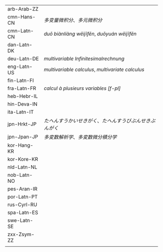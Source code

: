 | | |
|-|-|
| arb-Arab-ZZ |  |
| cmn-Hans-CN | _多变量微积分_、_多元微积分_ |
| cmn-Latn-CN | _duō biànliàng wēijīfēn_, _duōyuán wēijīfēn_ |
| dan-Latn-DK |  |
| deu-Latn-DE | _multivariable Infinitesimalrechnung_ |
| eng-Latn-US | _multivariable calculus_, _multivariate calculus_ |
| fin-Latn-FI |  |
| fra-Latn-FR | _calcul à plusieurs variables [f-pl]_ |
| heb-Hebr-IL |  |
| hin-Deva-IN |  |
| ita-Latn-IT |  |
| jpn-Hrkt-JP | _たへんすうかいせきがく_、_たへんすうびぶんせきぶんがく_ |
| jpn-Jpan-JP | _多変数解析学_、_多変数微分積分学_ |
| kor-Hang-KR |  |
| kor-Kore-KR |  |
| nld-Latn-NL |  |
| nob-Latn-NO |  |
| pes-Aran-IR |  |
| por-Latn-PT |  |
| rus-Cyrl-RU |  |
| spa-Latn-ES |  |
| swe-Latn-SE |  |
| zxx-Zsym-ZZ |  |
|  |  |